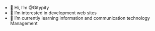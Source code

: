 - 👋 Hi, I’m @Gitypity
- 👀 I’m interested in development web sites 
- 🌱 I’m currently learning information and communication technology Management 

<!---
Gitypity/Gitypity is a ✨ special ✨ repository because its `README.md` (this file) appears on your GitHub profile.
You can click the Preview link to take a look at your changes.
--->
